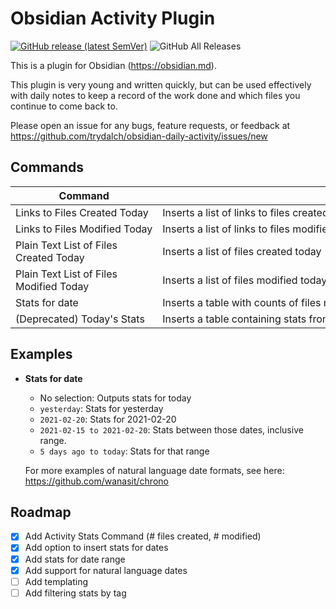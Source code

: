 # Obsidian Activity Plugin

[![GitHub release (latest SemVer)](https://img.shields.io/github/v/release/trydalch/obsidian-daily-activity?style=for-the-badge&sort=semver)](https://github.com/trydalch/obsidian-daily-activity/releases/latest)
![GitHub All Releases](https://img.shields.io/github/downloads/trydalch/obsidian-daily-activity/total?style=for-the-badge)

This is a plugin for Obsidian (https://obsidian.md).

This plugin is very young and written quickly, but can be used effectively with daily notes to keep a record of the work done and which files you continue to come back to.

Please open an issue for any bugs, feature requests, or feedback at https://github.com/trydalch/obsidian-daily-activity/issues/new

## Commands

| Command                                 | Description                                                                                                                                                                                                      |
| --------------------------------------- | ---------------------------------------------------------------------------------------------------------------------------------------------------------------------------------------------------------------- |
| Links to Files Created Today            | Inserts a list of links to files created today                                                                                                                                                                   |
| Links to Files Modified Today           | Inserts a list of links to files modified today                                                                                                                                                                  |
| Plain Text List of Files Created Today  | Inserts a list of files created today                                                                                                                                                                            |
| Plain Text List of Files Modified Today | Inserts a list of files modified today                                                                                                                                                                           |
| Stats for date                          | Inserts a table with counts of files modified & files created by date. Defaults for today, but dates can be specified by selecting them in the editor. Supports natural language dates See below for an example. |
| (Deprecated) Today's Stats              | Inserts a table containing stats from today's writing activity. <br\> **Will be removed in future version**                                                                                                      |


## Examples
- **Stats for date**
  - No selection: Outputs stats for today
  - `yesterday`: Stats for yesterday
  - `2021-02-20`: Stats for 2021-02-20
  - `2021-02-15 to 2021-02-20`: Stats between those dates, inclusive range.
  - `5 days ago to today`: Stats for that range

  For more examples of natural language date formats, see here: https://github.com/wanasit/chrono

## Roadmap

- [x] Add Activity Stats Command (# files created, # modified)
- [x] Add option to insert stats for dates
- [x] Add stats for date range
- [x] Add support for natural language dates
- [ ] Add templating
- [ ] Add filtering stats by tag
